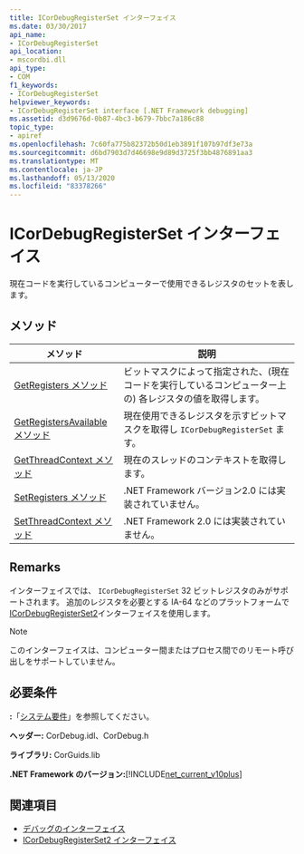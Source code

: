 ```yaml
---
title: ICorDebugRegisterSet インターフェイス
ms.date: 03/30/2017
api_name:
- ICorDebugRegisterSet
api_location:
- mscordbi.dll
api_type:
- COM
f1_keywords:
- ICorDebugRegisterSet
helpviewer_keywords:
- ICorDebugRegisterSet interface [.NET Framework debugging]
ms.assetid: d3d9676d-0b87-4bc3-b679-7bbc7a186c88
topic_type:
- apiref
ms.openlocfilehash: 7c60fa775b82372b50d1eb3891f107b97df3e73a
ms.sourcegitcommit: d6bd7903d7d46698e9d89d3725f3bb4876891aa3
ms.translationtype: MT
ms.contentlocale: ja-JP
ms.lasthandoff: 05/13/2020
ms.locfileid: "83378266"
---
```

# <a name="icordebugregisterset-interface"></a>ICorDebugRegisterSet インターフェイス
現在コードを実行しているコンピューターで使用できるレジスタのセットを表します。  
  
## <a name="methods"></a>メソッド  
  
|メソッド|説明|  
|------------|-----------------|  
|[GetRegisters メソッド](icordebugregisterset-getregisters-method.md)|ビットマスクによって指定された、(現在コードを実行しているコンピューター上の) 各レジスタの値を取得します。|  
|[GetRegistersAvailable メソッド](icordebugregisterset-getregistersavailable-method.md)|現在使用できるレジスタを示すビットマスクを取得し `ICorDebugRegisterSet` ます。|  
|[GetThreadContext メソッド](icordebugregisterset-getthreadcontext-method.md)|現在のスレッドのコンテキストを取得します。|  
|[SetRegisters メソッド](icordebugregisterset-setregisters-method.md)|.NET Framework バージョン2.0 には実装されていません。|  
|[SetThreadContext メソッド](icordebugregisterset-setthreadcontext-method.md)|.NET Framework 2.0 には実装されていません。|  
  
## <a name="remarks"></a>Remarks  
 インターフェイスでは、 `ICorDebugRegisterSet` 32 ビットレジスタのみがサポートされます。 追加のレジスタを必要とする IA-64 などのプラットフォームで[ICorDebugRegisterSet2](icordebugregisterset2-interface.md)インターフェイスを使用します。  
  
> [!NOTE]
> このインターフェイスは、コンピューター間またはプロセス間でのリモート呼び出しをサポートしていません。  
  
## <a name="requirements"></a>必要条件  
 **:**「[システム要件](../../get-started/system-requirements.md)」を参照してください。  
  
 **ヘッダー:** CorDebug.idl、CorDebug.h  
  
 **ライブラリ:** CorGuids.lib  
  
 **.NET Framework のバージョン:**[!INCLUDE[net_current_v10plus](../../../../includes/net-current-v10plus-md.md)]  
  
## <a name="see-also"></a>関連項目

- [デバッグのインターフェイス](debugging-interfaces.md)
- [ICorDebugRegisterSet2 インターフェイス](icordebugregisterset2-interface.md)
